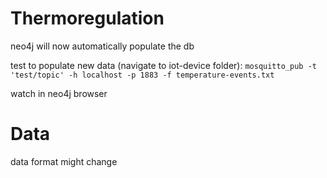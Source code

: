 # Thermoregulation
 
neo4j will now automatically populate the db

test to populate new data (navigate to iot-device folder): 
```mosquitto_pub -t 'test/topic' -h localhost -p 1883 -f temperature-events.txt```

watch in neo4j browser

# Data
data format might change 
